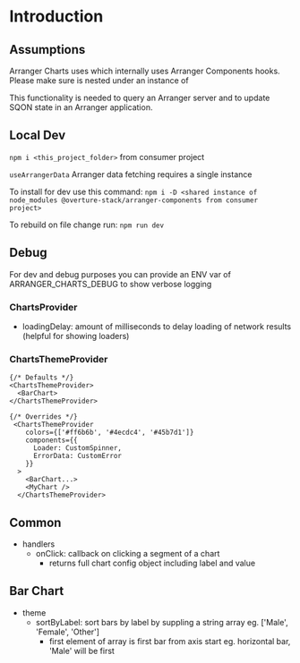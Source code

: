 # Introduction

## Assumptions

Arranger Charts uses <ArrangerChartsProvider> which internally uses Arranger Components hooks.
Please make sure <ArrangerChartsProvider> is nested under an instance of <ArrangerDataProvider>

This functionality is needed to query an Arranger server and to update SQON state in an Arranger application.

## Local Dev

`npm i <this_project_folder>` from consumer project

`useArrangerData` Arranger data fetching requires a single instance

To install for dev use this command:
`npm i -D <shared instance of node_modules @overture-stack/arranger-components from consumer project>`

To rebuild on file change run:
`npm run dev`

## Debug

For dev and debug purposes you can provide an ENV var of ARRANGER_CHARTS_DEBUG to show verbose logging

### ChartsProvider

- loadingDelay: amount of milliseconds to delay loading of network results (helpful for showing loaders)

### ChartsThemeProvider

```
{/* Defaults */}
<ChartsThemeProvider>
  <BarChart>
</ChartsThemeProvider>

{/* Overrides */}
 <ChartsThemeProvider
    colors={['#ff6b6b', '#4ecdc4', '#45b7d1']}
    components={{
      Loader: CustomSpinner,
      ErrorData: CustomError
    }}
  >
    <BarChart...>
    <MyChart />
  </ChartsThemeProvider>

```

## Common

- handlers
    - onClick: callback on clicking a segment of a chart
        - returns full chart config object including label and value

## Bar Chart

- theme
    - sortByLabel: sort bars by label by suppling a string array eg. ['Male', 'Female', 'Other']
        - first element of array is first bar from axis start eg. horizontal bar, 'Male' will be first
